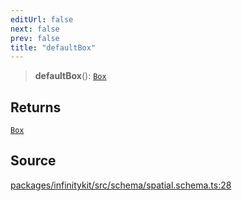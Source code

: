 ```yaml
---
editUrl: false
next: false
prev: false
title: "defaultBox"
---
```


> **defaultBox**(): [`Box`](../type-aliases/Box.md)

## Returns

[`Box`](../type-aliases/Box.md)

## Source

[packages/infinitykit/src/schema/spatial.schema.ts:28](https://github.com/nodenogg-in/alpha-p2p/blob/1896b55/packages/infinitykit/src/schema/spatial.schema.ts#L28)

